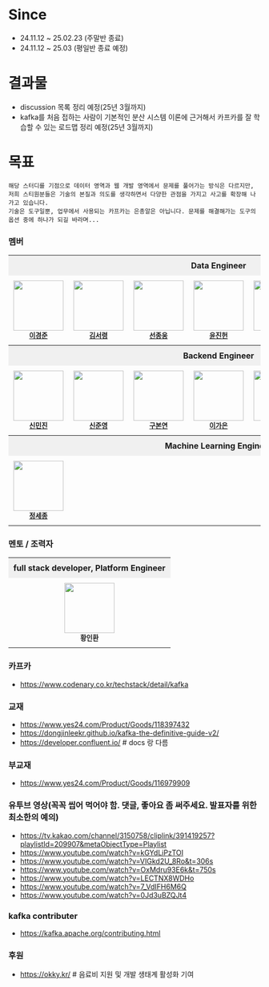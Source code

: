 
# Since
- 24.11.12 ~ 25.02.23 (주말반 종료)
- 24.11.12 ~ 25.03 (평일반 종료 예정)

# 결과물
- discussion 목록 정리 예정(25년 3월까지)
- kafka를 처음 접하는 사람이 기본적인 분산 시스템 이론에 근거해서 카프카를 잘 학습할 수 있는 로드맵 정리 예정(25년 3월까지)

# 목표
```
해당 스터디를 기점으로 데이터 영역과 웹 개발 영역에서 문제를 풀어가는 방식은 다르지만,
저희 스티원분들은 기술의 본질과 의도를 생각하면서 다양한 관점을 가지고 사고를 확장해 나가고 있습니다.
기술은 도구일뿐, 업무에서 사용되는 카프카는 은총알은 아닙니다. 문제를 해결해가는 도구의 옵션 중에 하나가 되길 바라며...
```

### 멤버 

<table style="width: 100%; border-collapse: collapse; table-layout: fixed;">
  <!-- DE -->
  <tr>
    <th colspan="7" align="center" style="background-color: #f0f0f0; padding: 10px;">Data Engineer</th>
  </tr>
  <tr>
    <td align="center" style="padding: 10px; width: 25%;">
      <img src="https://avatars.githubusercontent.com/u/45473846?v=4" width="100px;" alt=""/><br /><sub><b><a href="https://github.com/kyungjunleeme">이경준</a></b></sub>
    </td>
    <td align="center" style="padding: 10px; width: 25%;">
      <img src="https://avatars.githubusercontent.com/u/101075173?v=4" width="100px;" alt=""/><br /><sub><b><a href="https://github.com/ryeong0418">김서령</a></b></sub>
    </td>
    <td align="center" style="padding: 10px; width: 25%;">
      <img src="https://avatars.githubusercontent.com/u/70940112?v=4" width="100px;" alt=""/><br /><sub><b><a href="https://github.com/JONGWOONG-SEON">선종웅</a></b></sub>
    </td>
    <td align="center" style="padding: 10px; width: 25%;">
      <img src="https://avatars.githubusercontent.com/u/37974827?v=4" width="100px;" alt=""/><br /><sub><b><a href="https://github.com/yjinheon">윤진헌</a></b></sub>
    </td>
    <td align="center" style="padding: 10px; width: 20%;">
      <img src="https://avatars.githubusercontent.com/u/45930454?v=4" width="100px;" alt=""/><br /><sub><b><a href="https://github.com/ParkChanghHyun">박창현</a></b></sub>
    </td>
  </tr>

  <!-- BE -->
  <tr>
    <th colspan="7" align="center" style="background-color: #f0f0f0; padding: 10px;">Backend Engineer</th>
  </tr>
  <tr>
    <td align="center" style="padding: 10px; width: 20%;">
      <img src="https://avatars.githubusercontent.com/u/76575966?v=4" width="100px;" alt=""/><br /><sub><b><a href="https://github.com/Shinminjin">신민진</a></b></sub>
    </td>
    <td align="center" style="padding: 10px; width: 20%;">
      <img src="https://avatars.githubusercontent.com/u/70463212?v=4" width="100px;" alt=""/><br /><sub><b><a href="https://github.com/PunRabbit">신준영</a></b></sub>
    </td>
    <td align="center" style="padding: 10px; width: 20%;">
      <img src="https://avatars.githubusercontent.com/u/81090215?v=4" width="100px;" alt=""/><br /><sub><b><a href="https://github.com/bonyeon0605">구본연</a></b></sub>
    </td>
    <td align="center" style="padding: 10px; width: 20%;">
      <img src="https://avatars.githubusercontent.com/u/165174659?v=4" width="100px;" alt=""/><br /><sub><b><a href="https://github.com/dlrkdms125">이가은</a></b></sub>
    </td>
    <td align="center" style="padding: 10px; width: 20%;">
      <img src="https://avatars.githubusercontent.com/u/125240595?v=4" width="100px;" alt=""/><br /><sub><b><a href="https://github.com/Yhk7248">김영현</a></b></sub>
    </td>
    <td align="center" style="padding: 10px; width: 20%;">
      <img src="https://avatars.githubusercontent.com/u/55744163?v=4" width="100px;" alt=""/><br /><sub><b><a href="https://github.com/chaeyeonhan1225">한채연</a></b></sub>
    </td>
    <td align="center" style="padding: 10px; width: 20%;">
      <img src="https://avatars.githubusercontent.com/u/49539592?v=4" width="100px;" alt=""/><br /><sub><b><a href="https://github.com/bky373">이보람</a></b></sub>
    </td>

  </tr>

  <!-- ML -->
  <tr>
    <th colspan="7" align="center" style="background-color: #f0f0f0; padding: 10px;">Machine Learning Engineer</th>
  </tr>
  <tr>
    <td align="center" style="padding: 10px; width: 100%;">
      <img src="https://avatars.githubusercontent.com/u/37677446?v=4" width="100px;" alt=""/><br /><sub><b><a href="https://github.com/sejongjeong">정세종</a></b></sub>
    </td>
  </tr>
</table>

### 멘토 / 조력자  

<table style="width: 100%; border-collapse: collapse; table-layout: fixed;">
  <!-- DE -->
  <tr>
    <th colspan="5" align="center" style="background-color: #f0f0f0; padding: 10px;">full stack developer, Platform Engineer</th>
  </tr>
  <tr>
    <td align="center" style="padding: 10px; width: 100%;">
      <img src="https://avatars.githubusercontent.com/u/5661904?v=4" width="100px;" alt=""/><br /><sub><b>황인환</b></sub>
    </td>
  </tr>
</table>

### 카프카 
- https://www.codenary.co.kr/techstack/detail/kafka

### 교재
- https://www.yes24.com/Product/Goods/118397432
- https://dongjinleekr.github.io/kafka-the-definitive-guide-v2/
- https://developer.confluent.io/  # docs 랑 다름

### 부교재
- https://www.yes24.com/Product/Goods/116979909

### 유투브 영상(꼭꼭 씹어 먹어야 함. 댓글, 좋아요 좀 써주세요. 발표자를 위한 최소한의 예의)
- https://tv.kakao.com/channel/3150758/cliplink/391419257?playlistId=209907&metaObjectType=Playlist
- https://www.youtube.com/watch?v=kGYdLiPzTOI
- https://www.youtube.com/watch?v=VIGkd2U_8Ro&t=306s
- https://www.youtube.com/watch?v=OxMdru93E6k&t=750s
- https://www.youtube.com/watch?v=LECTNX8WDHo
- https://www.youtube.com/watch?v=7_VdIFH6M6Q
- https://www.youtube.com/watch?v=0Jd3uBZQJt4


### kafka contributer
- https://kafka.apache.org/contributing.html

### 후원
- https://okky.kr/  # 음료비 지원 및 개발 생태계 활성화 기여
